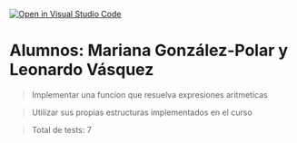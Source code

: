 [![Open in Visual Studio Code](https://classroom.github.com/assets/open-in-vscode-c66648af7eb3fe8bc4f294546bfd86ef473780cde1dea487d3c4ff354943c9ae.svg)](https://classroom.github.com/online_ide?assignment_repo_id=7638819&assignment_repo_type=AssignmentRepo)
# Alumnos: Mariana González-Polar y Leonardo Vásquez

> Implementar una funcion que resuelva expresiones aritmeticas

> Utilizar sus propias estructuras implementados en el curso

>Total de tests: 7
